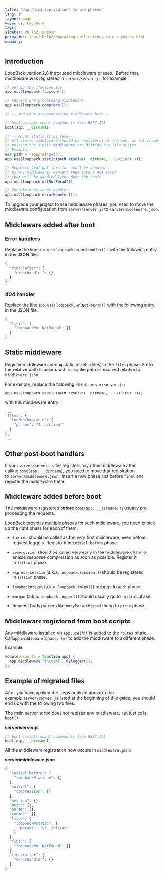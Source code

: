 ```yaml
---
title: "Upgrading applications to use phases"
lang: zh
layout: page
keywords: LoopBack
tags:
sidebar: zh_lb2_sidebar
permalink: /doc/zh/lb2/Upgrading-applications-to-use-phases.html
summary:
---
```


## Introduction

LoopBack version 2.8 introduced middleware phases.  Before that, middleware was registered in `server/server.js`, for example:

```js
// Set up the /favicon.ico
app.use(loopback.favicon());

// request pre-processing middleware
app.use(loopback.compress());

// -- Add your pre-processing middleware here --

// boot scripts mount components like REST API
boot(app, __dirname);

// -- Mount static files here--
// All static middleware should be registered at the end, as all requests
// passing the static middleware are hitting the file system
// Example:
var path = require('path');
app.use(loopback.static(path.resolve(__dirname, '../client')));

// Requests that get this far won't be handled
// by any middleware. Convert them into a 404 error
// that will be handled later down the chain.
app.use(loopback.urlNotFound());

// The ultimate error handler.
app.use(loopback.errorHandler());
```

To upgrade your project to use middleware phases, you need to move the middleware configuration from `server/server.js` to `server/middleware.json`.

## Middleware added after boot

### Error handlers

Replace the line `app.use(loopback.errorHandler())` with the following entry in the JSON file:

```js
{
  "final:after": {
    "errorhandler": {}
  }
}
```

### 404 handler

Replace the line `app.use(loopback.urlNotFound())` with the following entry in the JSON file:

```js
{
  "final": {
    "loopback#urlNotFound": {}
  }
}
```

## Static middleware

Register middleware serving static assets (files) in the `files` phase. Prefix the relative path to assets with `$!` so the path is resolved relative to `middleware.json`.

For example, replace the following line in `server/server.js:`

`app.use(loopback.static(path.resolve(__dirname, '../client')));`

with this middleware entry:

```js
...
"files": {
  "loopback#static": {
    "params": "$!../client"
  }
},
...
```

## Other post-boot handlers

If your `server/server.js` file registers any other middleware after calling `boot(app, __dirname)`, you need to move that registration to `server/middleware.json`.  Insert a new phase just before `final` and register the middleware there.

## Middleware added before boot

The middleware registered **before** `boot(app, __dirname)` is usually pre-processing the requests.

LoopBack provides multiple phases for such middleware, you need to pick up the right phase for each of them.

*   `favicon` should be called as the very first middleware, even before request loggers. Register it in `initial:before` phase.

*   `compression` should be called very early in the middleware chain to enable response compression as soon as possible. Register it in `initial` phase.

*   `express-session` (a.k.a. `loopback.session()`) should be registered in `session` phase.

*   `loopback#token` (a.k.a. `loopback.token()`) belongs to `auth` phase.

*   `morgan` (a.k.a. `loopback.logger()`) should usually go to `initial` phase.

*   Request body parsers like `bodyParser#json` belong to `parse` phase.

## Middleware registered from boot scripts

Any middleware installed via `app.use(fn)` is added to the `routes` phase. Call`app.middleware(phase, fn)` to add the middleware to a different phase.

Example:

```js
module.exports = function(app) {
  app.middleware('initial', mylogger());
};
```

## Example of migrated files

After you have applied the steps outlined above to the example `server/server.js` listed at the beginning of this guide, you should end up with the following two files.

The main server script does not register any middleware, but just calls `boot()`:

**server/server.js**

```js
// boot scripts mount components like REST API
boot(app, __dirname);
```

All the middleware registration now occurs in `middleware.json`:

**server/middleware.json**

```js
{
  "initial:before": {
    "loopback#favicon": {}
  },
  "initial": {
    "compression": {}
  },
  "session": {},
  "auth": {},
  "parse": {},
  "routes": {},
  "files": {
    "loopback#static": {
      "params": "$!../client"
    }
  },
  "final": {
    "loopback#urlNotFound": {}
  },
  "final:after": {
    "errorhandler": {}
  }
}
```
